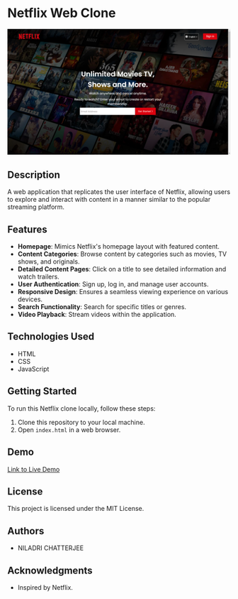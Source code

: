 # Netflix Web Clone

![App Screenshot](https://github.com/niladri-1/Netflix-Web-India/blob/main/Screenshot.png)

## Description

A web application that replicates the user interface of Netflix, allowing users to explore and interact with content in a manner similar to the popular streaming platform.

## Features

- **Homepage**: Mimics Netflix's homepage layout with featured content.
- **Content Categories**: Browse content by categories such as movies, TV shows, and originals.
- **Detailed Content Pages**: Click on a title to see detailed information and watch trailers.
- **User Authentication**: Sign up, log in, and manage user accounts.
- **Responsive Design**: Ensures a seamless viewing experience on various devices.
- **Search Functionality**: Search for specific titles or genres.
- **Video Playback**: Stream videos within the application.

## Technologies Used

- HTML
- CSS
- JavaScript

## Getting Started

To run this Netflix clone locally, follow these steps:

1. Clone this repository to your local machine.
2. Open `index.html` in a web browser.

## Demo

[Link to Live Demo](https://netflx-web.netlify.app)


## License

This project is licensed under the MIT License.

## Authors

- NILADRI CHATTERJEE

## Acknowledgments

- Inspired by Netflix.
